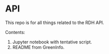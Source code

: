 # API
This repo is for all things related to the RDH API.

Contents:
1. Jupyter notebook with tentative script.
2. README from GreenInfo.
